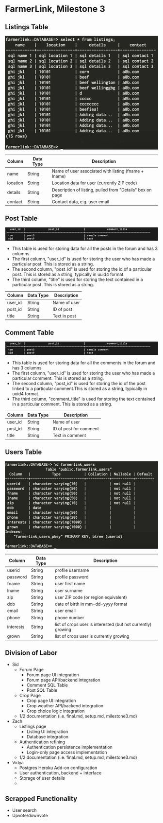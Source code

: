 

# FarmerLink, Milestone 3

## Listings Table
![listings_table](pics3/listings_table.png)

| Column       | Data Type | Description              |
|--------------|-----------|--------------------------|
| name         | String    | Name of user associated with listing (fname + lname)|
| location     | String    | Location data for user (currently ZIP code)      |
| details      | String    | Description of listing, pulled from "Details" box on page    |
| contact      | String    | Contact data, e.g. user email         |


## Post Table
![post_table](pics3/comment_table.png)
- This table is used for storing data for all the posts in the forum and has 3 columns.
- The first column, "user_id" is used for storing the user who has made a particular post. This is stored as a string.
- The second column, "post_id" is used for storing the id of a particular post. This is stored as a string, typically in uuid4 format.
- The third column, "title" is used for storing the text contained in a particular post. This is stored as a string.

| Column       | Data Type | Description              |
|--------------|-----------|--------------------------|
| user_id      | String    | Name of user             |
| post_id      | String    | ID of post               |
| title        | String    | Text in post             |


## Comment Table
![comment_table](pics3/comment_table.png)

 - This table is used for storing data for all the comments in the forum and has 3 columns
 - The first column, "user_id" is used for storing the user who has made a particular comment. This is stored as a string.
 - The second column, "post_id" is used for storing the id of the post linked to a particular comment.This is stored as a string, typically in uuid4 format..
 - The third column, "comment_title" is used for storing the text contained in a particular comment. This is stored as a string.

| Column       | Data Type | Description              |
|--------------|-----------|--------------------------|
| user_id      | String    | Name of user             |
| post_id      | String    | ID of post for comment   |
| title        | String    | Text in comment          |

## Users Table
![farmerlink_users_table](pics3/farmerlink_users_table.png)

| Column       | Data Type | Description              |
|--------------|-----------|--------------------------|
| userid      | String    | profile username           |
| password      | String    | profile password   |
| fname        | String    | user first name      |
| lname        | String    | user surname         |
| zip        | String    | user ZIP code (or region equivalent)          |
| dob        | String    | date of birth in mm-dd-yyyy format          |
| email        | String    | user email          |
| phone        | String    | phone number          |
| interests        | String    | list of crops user is interested (but not currently) growing          |
| grown        | String    | list of crops user is currently growing          |


## Division of Labor
 - Sid
    - Forum Page
        - Forum page UI integration
        - Forum page API/backend integration
        - Comment SQL Table
        - Post SQL Table
    - Crop Page
        - Crop page UI integration
        - Crop weather API/backend integration
        - Crop choice logic integration
    - 1/2 documentation (i.e. final.md, setup.md, milestone3.md)
 - Zach
    - Listings page
        - Listing UI integration
        - Database integration
    - Authentication refining
        - Authentication persistence implementation
        - Login-only page access implementation
    - 1/2 documentation (i.e. final.md, setup.md, milestone3.md)
 - Vidya
    - Postgres Heroku Add-on configuration
    - User authentication, backend + interface
    - Storage of user details
    - 

## Scrapped Functionality
- User search
- Upvote/downvote